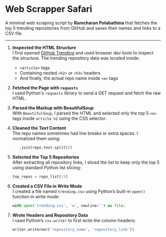 # Web Scrapper Safari

A minimal web scraping script by **Ramcharan Polabathina** that fetches the top 5 trending repositories from GitHub and saves their names and links to a CSV file.

---

1. **Inspected the HTML Structure**  
   I first opened [GitHub Trending](https://github.com/trending) and used browser dev tools to inspect the structure. The trending repository data was located inside:
   - `<article>` tags
   - Containing nested `<h2>` or `<h3>` headers
   - And finally, the actual repo name inside `<a>` tags

2. **Fetched the Page with `requests`**  
   I used Python's `requests` library to send a GET request and fetch the raw HTML.

3. **Parsed the Markup with BeautifulSoup**  
   With `BeautifulSoup`, I parsed the HTML and selected only the top 5 `<a>` tags inside `article h2` using the CSS selector.

4. **Cleaned the Text Content**  
   The repo names sometimes had line breaks or extra spaces. I normalized them using:
   ```python
   ' '.join(repo.text.split())
5. **Selected the Top 5 Repositories**  
   After extracting all repository links, I sliced the list to keep only the top 5 using standard Python list slicing:
   ```python
   top_repos = repo_list[:5]
6. **Created a CSV File in Write Mode**  
   I created a file named `trending.csv` using Python’s built-in `open()` function in write mode:
   ```python
   with open('trending.csv', 'w', newline='') as file:
7. **Wrote Headers and Repository Data**  
   I used Python’s `csv.writer` to first write the column headers:
   ```python
   writer.writerow(['repository_name', 'repository_link'])
   